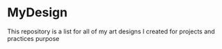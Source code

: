 # MyDesign
This repository is a list for all of my art designs I created for projects and practices purpose
